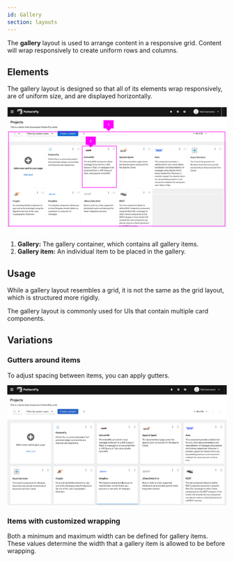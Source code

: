 ```yaml
---
id: Gallery
section: layouts
---
```

The **gallery** layout is used to arrange content in a responsive grid. Content will wrap responsively to create uniform rows and columns.

## Elements

The gallery layout is designed so that all of its elements wrap responsively, are of uniform size, and are displayed horizontally.

![image](./img/gallery-example.png)

1. **Gallery:** The gallery container, which contains all gallery items.
1. **Gallery item:** An individual item to be placed in the gallery.

## Usage

While a gallery layout resembles a grid, it is not the same as the grid layout, which is structured more rigidly.

The gallery layout is commonly used for UIs that contain multiple card components.

## Variations

### Gutters around items

To adjust spacing between items, you can apply gutters.

![image](./img/gallery-example-gutter.png)

### Items with customized wrapping

Both a minimum and maximum width can be defined for gallery items. These values determine the width that a gallery item is allowed to be before wrapping.
